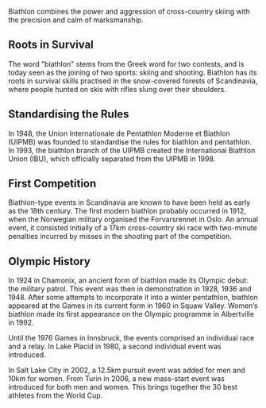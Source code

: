 Biathlon combines the power and aggression of cross-country skiing with the precision and calm of marksmanship.

## Roots in Survival

The word "biathlon" stems from the Greek word for two contests, and is today seen as the joining of two sports: skiing and shooting. Biathlon has its roots in survival skills practised in the snow-covered forests of Scandinavia, where people hunted on skis with rifles slung over their shoulders.

## Standardising the Rules

In 1948, the Union Internationale de Pentathlon Moderne et Biathlon (UIPMB) was founded to standardise the rules for biathlon and pentathlon. In 1993, the biathlon branch of the UIPMB created the International Biathlon Union (IBU), which officially separated from the UIPMB in 1998.

## First Competition

Biathlon-type events in Scandinavia are known to have been held as early as the 18th century. The first modern biathlon probably occurred in 1912, when the Norwegian military organised the Forvarsrennet in Oslo. An annual event, it consisted initially of a 17km cross-country ski race with two-minute penalties incurred by misses in the shooting part of the competition.

## Olympic History

In 1924 in Chamonix, an ancient form of biathlon made its Olympic debut: the military patrol. This event was then in demonstration in 1928, 1936 and 1948. After some attempts to incorporate it into a winter pentathlon, biathlon appeared at the Games in its current form in 1960 in Squaw Valley. Women’s biathlon made its first appearance on the Olympic programme in Albertville in 1992.

Until the 1976 Games in Innsbruck, the events comprised an individual race and a relay. In Lake Placid in 1980, a second individual event was introduced.

In Salt Lake City in 2002, a 12.5km pursuit event was added for men and 10km for women. From Turin in 2006, a new mass-start event was introduced for both men and women. This brings together the 30 best athletes from the World Cup.
